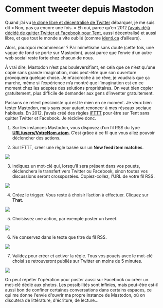 # Comment tweeter depuis Mastodon

Quand j’ai vu [le clone libre et décentralisé de Twitter](https://github.com/tootsuite/mastodon/blob/master/docs/Using-Mastodon/List-of-Mastodon-instances.md) débarquer, je me suis dit « Non, pas ça encore une fois. » Eh oui, parce qu’en 2012 [j’avais déjà décidé de quitter Twitter et Facebook pour Tent](http://tcrouzet.com/2012/10/06/quitter-twitter-et-facebook-pour-survivre/), aussi décentralisé et aussi libre, et que tout le monde a vite oublié (comme [identi.ca](https://identi.ca/) d’ailleurs).<span id="more-45187"></span>

Alors, pourquoi recommencer ? Par mimétisme sans doute (cette fois, une vague de fond se porte sur Mastodon), aussi parce que l’envie d’un autre web social reste forte chez chacun de nous.

À vrai dire, Mastodon n’est pas bouleversifiant, en cela que ce n’est qu’une copie sans grande imagination, mais peut-être que son ouverture provoquera quelque chose. Je m’accroche à ce rêve, je voudrais que ça marche, même si l’expérience m’a montré que l’imagination est en ce moment chez les adeptes des solutions propriétaires. On veut bien copier gratuitement, plus difficile de demander aux gens d’inventer gratuitement.

Passons ce relent pessimiste qui est le mien en ce moment. Je veux bien tester Mastodon, mais sans pour autant renoncer à mes réseaux sociaux habituels. En 2012, j’avais créé des règles [IFTTT](https://ifttt.com/) pour être sur Tent sans quitter Twitter et Facebook. Je récidive donc.

1. Sur les instances Mastodon, vous disposez d’un fil RSS du type [**URL/users/VotreNom.atom**](https://mamot.fr/users/tcrouzet.atom). C’est grâce à ce fil que vous allez pouvoir déclencher des actions.

2. Sur IFTTT, créer une règle basée sur un **New feed item matches**.
    

![](http://tcrouzet.comhttps://tcrouzet.com/images_tc/2017/04/mastodon1.png)

3. Indiquez un mot-clé qui, lorsqu'il sera présent dans vos pouets, déclenchera le transfert vers Twitter ou Facebook, sinon toutes vos discussions seront crosspostées. Copiez-collez, l'URL de votre fil RSS.
    

![](http://tcrouzet.comhttps://tcrouzet.com/images_tc/2017/04/mastodon2.png)

4. Créez le trigger. Vous reste à choisir l’action à effectuer. Cliquez sur **That**.
    

![](http://tcrouzet.comhttps://tcrouzet.com/images_tc/2017/04/mastodon3.png)

5. Choisissez une action, par exemple poster un tweet.
    

![](http://tcrouzet.comhttps://tcrouzet.com/images_tc/2017/04/mastodon4.png)

6. Ne conservez dans le texte que titre du fil RSS.
    

![](http://tcrouzet.comhttps://tcrouzet.com/images_tc/2017/04/mastodon5.png)

7. Validez pour créer et activer la règle. Tous vos pouets avec le mot-clé choisi se retrouveront publiés sur Twitter en moins de 5 minutes.
    

![](http://tcrouzet.comhttps://tcrouzet.com/images_tc/2017/04/mastodon6.png)

On peut répéter l'opération pour poster aussi sur Facebook ou créer un mot-clé dédié aux photos. Les possibilités sont infinies, mais peut-être est-il aussi bon de confiner certaines conversations dans certains espaces, ce qui me donne l'envie d'ouvrir ma propre instance de Mastodon, où on discutera de littérature, d'écriture, de lecture…